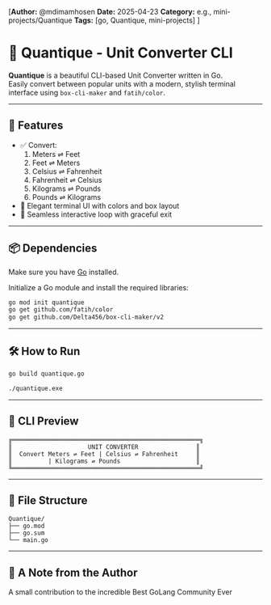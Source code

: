 [**Author:** @mdimamhosen
**Date:** 2025-04-23
**Category:** e.g., mini-projects/Quantique
**Tags:** [go, Quantique, mini-projects]
]

# 🔁 Quantique - Unit Converter CLI

**Quantique** is a beautiful CLI-based Unit Converter written in Go.  
Easily convert between popular units with a modern, stylish terminal interface using `box-cli-maker` and `fatih/color`.

---

## 🚀 Features

- ✅ Convert:
  1. Meters ⇌ Feet
  2. Feet ⇌ Meters
  3. Celsius ⇌ Fahrenheit
  4. Fahrenheit ⇌ Celsius
  5. Kilograms ⇌ Pounds
  6. Pounds ⇌ Kilograms
- 🎨 Elegant terminal UI with colors and box layout
- 🔁 Seamless interactive loop with graceful exit

---

## 📦 Dependencies

Make sure you have [Go](https://golang.org/dl/) installed.

Initialize a Go module and install the required libraries:

```bash
go mod init quantique
go get github.com/fatih/color
go get github.com/Delta456/box-cli-maker/v2
```

---

## 🛠️ How to Run

```bash
go build quantique.go
```

```bash
./quantique.exe
```

---

## 📸 CLI Preview

```
╔════════════════════════════════════════════════════╗
║                     UNIT CONVERTER                ║
║  Convert Meters ⇌ Feet | Celsius ⇌ Fahrenheit     ║
║          | Kilograms ⇌ Pounds                     ║
╚════════════════════════════════════════════════════╝
```

---

## 📁 File Structure

```
Quantique/
├── go.mod
├── go.sum
└── main.go
```

---

## 🤝 A Note from the Author

A small contribution to the incredible Best GoLang Community Ever
